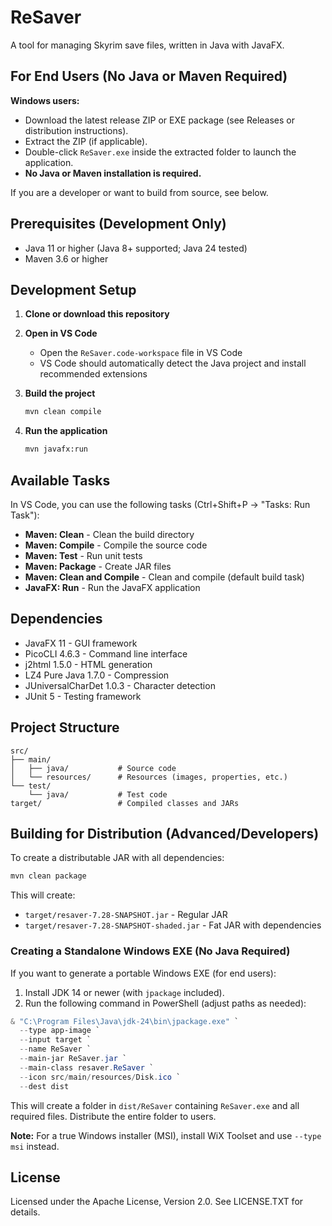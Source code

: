 # ReSaver


A tool for managing Skyrim save files, written in Java with JavaFX.

## For End Users (No Java or Maven Required)

**Windows users:**

- Download the latest release ZIP or EXE package (see Releases or distribution instructions).
- Extract the ZIP (if applicable).
- Double-click `ReSaver.exe` inside the extracted folder to launch the application.
- **No Java or Maven installation is required.**

If you are a developer or want to build from source, see below.


## Prerequisites (Development Only)

- Java 11 or higher (Java 8+ supported; Java 24 tested)
- Maven 3.6 or higher

## Development Setup

1. **Clone or download this repository**

2. **Open in VS Code**
   - Open the `ReSaver.code-workspace` file in VS Code
   - VS Code should automatically detect the Java project and install recommended extensions

3. **Build the project**
   ```bash
   mvn clean compile
   ```

4. **Run the application**
   ```bash
   mvn javafx:run
   ```

## Available Tasks

In VS Code, you can use the following tasks (Ctrl+Shift+P → "Tasks: Run Task"):

- **Maven: Clean** - Clean the build directory
- **Maven: Compile** - Compile the source code
- **Maven: Test** - Run unit tests
- **Maven: Package** - Create JAR files
- **Maven: Clean and Compile** - Clean and compile (default build task)
- **JavaFX: Run** - Run the JavaFX application

## Dependencies

- JavaFX 11 - GUI framework
- PicoCLI 4.6.3 - Command line interface
- j2html 1.5.0 - HTML generation
- LZ4 Pure Java 1.7.0 - Compression
- JUniversalCharDet 1.0.3 - Character detection
- JUnit 5 - Testing framework

## Project Structure

```
src/
├── main/
│   ├── java/           # Source code
│   └── resources/      # Resources (images, properties, etc.)
└── test/
    └── java/           # Test code
target/                 # Compiled classes and JARs
```


## Building for Distribution (Advanced/Developers)

To create a distributable JAR with all dependencies:

```bash
mvn clean package
```

This will create:
- `target/resaver-7.28-SNAPSHOT.jar` - Regular JAR
- `target/resaver-7.28-SNAPSHOT-shaded.jar` - Fat JAR with dependencies

### Creating a Standalone Windows EXE (No Java Required)

If you want to generate a portable Windows EXE (for end users):

1. Install JDK 14 or newer (with `jpackage` included).
2. Run the following command in PowerShell (adjust paths as needed):

```powershell
& "C:\Program Files\Java\jdk-24\bin\jpackage.exe" `
  --type app-image `
  --input target `
  --name ReSaver `
  --main-jar ReSaver.jar `
  --main-class resaver.ReSaver `
  --icon src/main/resources/Disk.ico `
  --dest dist
```

This will create a folder in `dist/ReSaver` containing `ReSaver.exe` and all required files. Distribute the entire folder to users.

**Note:** For a true Windows installer (MSI), install WiX Toolset and use `--type msi` instead.

## License

Licensed under the Apache License, Version 2.0. See LICENSE.TXT for details.
